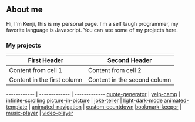 ## About me

Hi, I'm Kenji, this is my personal page. I'm a self taugh programmer, my favorite language is Javascript. You can see some of my projects here.

### My projects

First Header | Second Header
------------ | -------------
Content from cell 1 | Content from cell 2
Content in the first column | Content in the second column

------------ | ------------- | -------------
[quote-generator](./quote-generator/) | [yelp-camp](https://stark-springs-41502.herokuapp.com/) | [infinite-scrolling](./infinite-scrolling)
[picture-in-picture](./picture-in-picture) | [joke-teller](./joke-teller) | [light-dark-mode](./light-dark-mode)
[animated-template](./animated-template) | [animated-navigation](./animated-navigation) | [custom-countdown](./custom-countdown)
[bookmark-keeper](./book-keeper) | [music-player](./music-player) | [video-player](./video-player)
